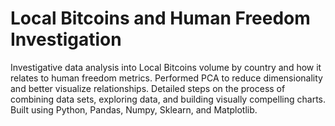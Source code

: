 # Local Bitcoins and Human Freedom Investigation
Investigative data analysis into Local Bitcoins volume by country and how it relates to human freedom metrics.
Performed PCA to reduce dimensionality and better visualize relationships. Detailed steps on the process of combining data sets, exploring data, and building visually compelling charts. Built using Python, Pandas, Numpy, Sklearn, and Matplotlib.



